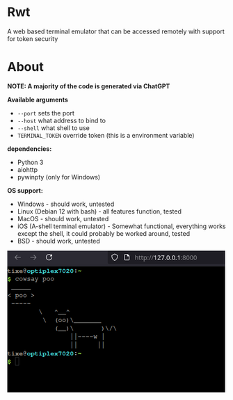 
# Rwt
A web based terminal emulator that can be accessed remotely with support for token security

# About
**NOTE: A majority of the code is generated via ChatGPT**

**Available arguments**
 - `--port` sets the port
 - `--host` what address to bind to
 - `--shell` what shell to use
 - `TERMINAL_TOKEN` override token (this is a environment variable)

**dependencies:**
 - Python 3
 - aiohttp
 - pywinpty (only for Windows)

**OS support:**

 - Windows - should work, untested
 - Linux (Debian 12 with bash) - all features function, tested
 - MacOS - should work, untested
 - iOS (A-shell terminal emulator) - Somewhat functional, everything works except the shell, it could probably be worked around, tested 
 - BSD - should work, untested

![screenshot](poo.png)
